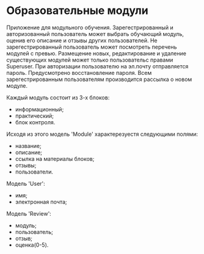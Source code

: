 # Образовательные модули

Приложение для модульного обучения.
Зарегестрированный и авторизованный пользователь может выбрать обучающий модуль, оценив его описание и отзывы других пользователей.
Не зарегестрированный пользователь может посмотреть перечень модулей с превью.
Размещение новых, редактирование и удаление существующих модулей может только пользовательс правами Superuser.
При авторизации пользователю на эл.почту отправляется пароль.
Предусмотрено восстановление пароля.
Всем зарегестрированным пользователям производится рассылка о новом модуле.



Каждый модуль состоит из 3-х блоков:
- информационный;
- практический;
- блок контроля.

Исходя из этого модель 'Module' характерезуестя следующими полями:
- название;
- описание;
- ссылка на материалы блоков;
- отзывы;
- пользователи.

Модель 'User':
- имя;
- электронная почта;

Модель 'Review':
- модуль;
- пользователь;
- отзыв;
- оценка(0-5).


